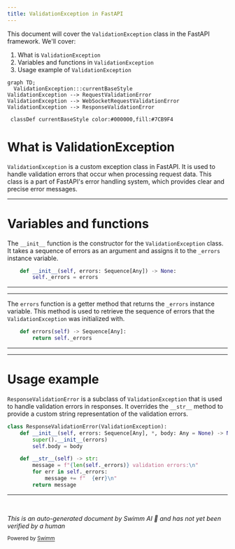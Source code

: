 ```yaml
---
title: ValidationException in FastAPI
---
```

This document will cover the `ValidationException` class in the FastAPI framework. We'll cover:

1. What is `ValidationException`
2. Variables and functions in `ValidationException`
3. Usage example of `ValidationException`

```mermaid
graph TD;
  ValidationException:::currentBaseStyle
ValidationException --> RequestValidationError
ValidationException --> WebSocketRequestValidationError
ValidationException --> ResponseValidationError

 classDef currentBaseStyle color:#000000,fill:#7CB9F4
```

# What is ValidationException

`ValidationException` is a custom exception class in FastAPI. It is used to handle validation errors that occur when processing request data. This class is a part of FastAPI's error handling system, which provides clear and precise error messages.

<SwmSnippet path="/fastapi/exceptions.py" line="150">

---

# Variables and functions

The `__init__` function is the constructor for the `ValidationException` class. It takes a sequence of errors as an argument and assigns it to the `_errors` instance variable.

```python
    def __init__(self, errors: Sequence[Any]) -> None:
        self._errors = errors
```

---

</SwmSnippet>

<SwmSnippet path="/fastapi/exceptions.py" line="153">

---

The `errors` function is a getter method that returns the `_errors` instance variable. This method is used to retrieve the sequence of errors that the `ValidationException` was initialized with.

```python
    def errors(self) -> Sequence[Any]:
        return self._errors
```

---

</SwmSnippet>

<SwmSnippet path="/fastapi/exceptions.py" line="167">

---

# Usage example

`ResponseValidationError` is a subclass of `ValidationException` that is used to handle validation errors in responses. It overrides the `__str__` method to provide a custom string representation of the validation errors.

```python
class ResponseValidationError(ValidationException):
    def __init__(self, errors: Sequence[Any], *, body: Any = None) -> None:
        super().__init__(errors)
        self.body = body

    def __str__(self) -> str:
        message = f"{len(self._errors)} validation errors:\n"
        for err in self._errors:
            message += f"  {err}\n"
        return message
```

---

</SwmSnippet>

&nbsp;

*This is an auto-generated document by Swimm AI 🌊 and has not yet been verified by a human*

<SwmMeta version="3.0.0" repo-id="Z2l0aHViJTNBJTNBREVNTy1mYXN0YXBpJTNBJTNBZ2lsYWRuYXZvdA==" repo-name="DEMO-fastapi" doc-type="general-class"><sup>Powered by [Swimm](/)</sup></SwmMeta>
